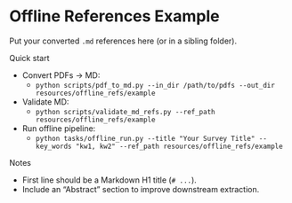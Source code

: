 # Offline References Example

Put your converted `.md` references here (or in a sibling folder).

Quick start
- Convert PDFs → MD:
  - `python scripts/pdf_to_md.py --in_dir /path/to/pdfs --out_dir resources/offline_refs/example`
- Validate MD:
  - `python scripts/validate_md_refs.py --ref_path resources/offline_refs/example`
- Run offline pipeline:
  - `python tasks/offline_run.py --title "Your Survey Title" --key_words "kw1, kw2" --ref_path resources/offline_refs/example`

Notes
- First line should be a Markdown H1 title (`# ...`).
- Include an “Abstract” section to improve downstream extraction.


